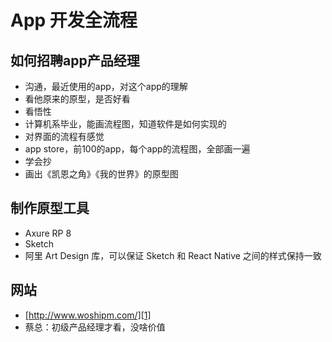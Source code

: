 # App 开发全流程

## 如何招聘app产品经理

 * 沟通，最近使用的app，对这个app的理解
 * 看他原来的原型，是否好看
 * 看悟性
 * 计算机系毕业，能画流程图，知道软件是如何实现的
 * 对界面的流程有感觉
 * app store，前100的app，每个app的流程图，全部画一遍
 * 学会抄
 * 画出《凯恩之角》《我的世界》的原型图

## 制作原型工具

 * Axure RP 8
 * Sketch
 * 阿里 Art Design 库，可以保证 Sketch 和 React Native 之间的样式保持一致


## 网站

 * [http://www.woshipm.com/][1]
 * 蔡总：初级产品经理才看，没啥价值


[1]:http://www.woshipm.com/

